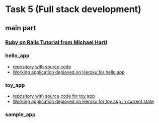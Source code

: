 # Task 5 (Full stack development)
## main part
### [Ruby on Rails Tutorial from Michael Hartl](https://www.railstutorial.org/book)
### hello_app 

- [repository with source code ](https://github.com/m-vv/railsTut4ed_hello_app)
- [Working application deployed on Heroku for hello app](https://ancient-garden-55641.herokuapp.com/)

### toy_app
- [repository with source code for toy app ](https://github.com/m-vv/railsTut4ed_hello_app)
- [Working application deployed on Heroku for toy app in current state](https://ancient-garden-55641.herokuapp.com/)


### sample_app


